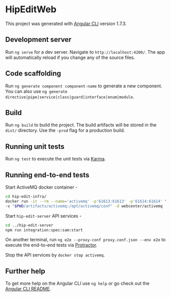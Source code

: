 # HipEditWeb

This project was generated with [Angular CLI](https://github.com/angular/angular-cli) version 1.7.3.

## Development server

Run `ng serve` for a dev server. Navigate to `http://localhost:4200/`. The app will automatically reload if you change any of the source files.

## Code scaffolding

Run `ng generate component component-name` to generate a new component. You can also use `ng generate directive|pipe|service|class|guard|interface|enum|module`.

## Build

Run `ng build` to build the project. The build artifacts will be stored in the `dist/` directory. Use the `-prod` flag for a production build.

## Running unit tests

Run `ng test` to execute the unit tests via [Karma](https://karma-runner.github.io).

## Running end-to-end tests

Start ActiveMQ docker container -
```bash
cd hip-edit-infra/
docker run -it --rm --name='activemq' -p'61613:61613' -p'61614:61614' \
-v "$PWD/artifacts/activemq:/opt/activemq/conf" -d webcenter/activemq
```

Start `hip-edit-server` API services -
```bash
cd ../hip-edit-server
npm run integration:spec:sam:start
```

On another terminal, run `ng e2e --proxy-conf proxy.conf.json --env e2e` to execute the end-to-end tests via [Protractor](http://www.protractortest.org/).

Stop the API services by `docker stop activemq`.

## Further help

To get more help on the Angular CLI use `ng help` or go check out the [Angular CLI README](https://github.com/angular/angular-cli/blob/master/README.md).
